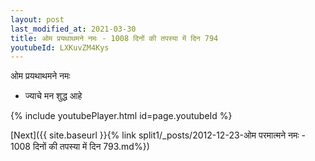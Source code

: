 ```yaml
---
layout: post
last_modified_at: 2021-03-30
title: ओम प्रयथाथमने नमः - 1008 दिनों की तपस्या में दिन 794
youtubeId: LXKuvZM4Kys
---
```

 
 
 ओम प्रयथाथमने नमः  
 
 -  ज्याचे मन शुद्ध आहे 
 
  
 
  
 
 
 
 
 
 


{% include youtubePlayer.html id=page.youtubeId %}
 
[Next]({{ site.baseurl }}{% link  split1/_posts/2012-12-23-ओम परमात्मने नमः - 1008 दिनों की तपस्या में दिन 793.md%})
 
